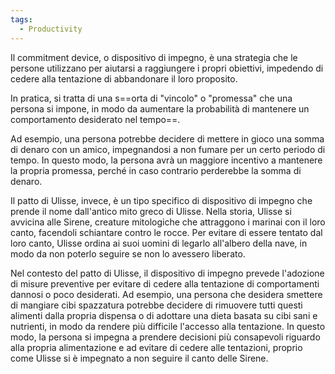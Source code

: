 ```yaml
---
tags:
  - Productivity
---
```

Il commitment device, o dispositivo di impegno, è una strategia che le persone utilizzano per aiutarsi a raggiungere i propri obiettivi, impedendo di cedere alla tentazione di abbandonare il loro proposito.

In pratica, si tratta di una s==orta di "vincolo" o "promessa" che una persona si impone, in modo da aumentare la probabilità di mantenere un comportamento desiderato nel tempo==.

Ad esempio, una persona potrebbe decidere di mettere in gioco una somma di denaro con un amico, impegnandosi a non fumare per un certo periodo di tempo.
In questo modo, la persona avrà un maggiore incentivo a mantenere la propria promessa, perché in caso contrario perderebbe la somma di denaro.

Il patto di Ulisse, invece, è un tipo specifico di dispositivo di impegno che prende il nome dall'antico mito greco di Ulisse. Nella storia, Ulisse si avvicina alle Sirene, creature mitologiche che attraggono i marinai con il loro canto, facendoli schiantare contro le rocce. Per evitare di essere tentato dal loro canto, Ulisse ordina ai suoi uomini di legarlo all'albero della nave, in modo da non poterlo seguire se non lo avessero liberato.

Nel contesto del patto di Ulisse, il dispositivo di impegno prevede l'adozione di misure preventive per evitare di cedere alla tentazione di comportamenti dannosi o poco desiderati. Ad esempio, una persona che desidera smettere di mangiare cibi spazzatura potrebbe decidere di rimuovere tutti questi alimenti dalla propria dispensa o di adottare una dieta basata su cibi sani e nutrienti, in modo da rendere più difficile l'accesso alla tentazione. In questo modo, la persona si impegna a prendere decisioni più consapevoli riguardo alla propria alimentazione e ad evitare di cedere alle tentazioni, proprio come Ulisse si è impegnato a non seguire il canto delle Sirene.